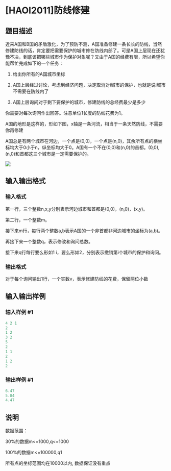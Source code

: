 # [HAOI2011]防线修建

## 题目描述

近来A国和B国的矛盾激化，为了预防不测，A国准备修建一条长长的防线，当然修建防线的话，肯定要把需要保护的城市修在防线内部了。可是A国上层现在还犹豫不决，到底该把哪些城市作为保护对象呢？又由于A国的经费有限，所以希望你能帮忙完成如下的一个任务：

1. 给出你所有的A国城市坐标

2. A国上层经过讨论，考虑到经济问题，决定取消对i城市的保护，也就是说i城市不需要在防线内了

3. A国上层询问对于剩下要保护的城市，修建防线的总经费最少是多少

你需要对每次询问作出回答。注意单位1长度的防线花费为1。

A国的地形是这样的，形如下图，x轴是一条河流，相当于一条天然防线，不需要你再修建

A国总是有两个城市在河边，一个点是(0,0)，一个点是(n,0)，其余所有点的横坐标均大于0小于n，纵坐标均大于0。A国有一个不在(0,0)和(n,0)的首都。(0,0),(n,0)和首都这三个城市是一定需要保护的。

![](https://cdn.luogu.com.cn/upload/pic/1629.png)

## 输入输出格式

### 输入格式

第一行，三个整数n,x,y分别表示河边城市和首都是(0,0)，(n,0)，(x,y)。

第二行，一个整数m。

接下来m行，每行两个整数a,b表示A国的一个非首都非河边城市的坐标为(a,b)。

再接下来一个整数q，表示修改和询问总数。

接下来q行每行要么形如1 i，要么形如2，分别表示撤销第i个城市的保护和询问。

### 输出格式

对于每个询问输出1行，一个实数v，表示修建防线的花费，保留两位小数

## 输入输出样例

### 输入样例 #1

```cpp
4 2 1                                
2                                 
1 2                               
3 2                               
5                                 
2
1 1
2
1 2
2
```


### 输出样例 #1

```cpp
6.47
5.84
4.47
```


## 说明

数据范围：

30%的数据m<=1000,q<=1000

100%的数据m<=100000,q1

所有点的坐标范围均在10000以内, 数据保证没有重点

